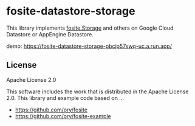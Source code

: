 # fosite-datastore-storage

This library implements [fosite.Storage](https://godoc.org/github.com/ory/fosite#Storage) and others on Google Cloud Datastore or AppEngine Datastore.

demo: https://fosite-datastore-storage-pbcip57swq-uc.a.run.app/

## License

Apache License 2.0


This software includes the work that is distributed in the Apache License 2.0.
This library and example code based on ...

* https://github.com/ory/fosite
* https://github.com/ory/fosite-example
